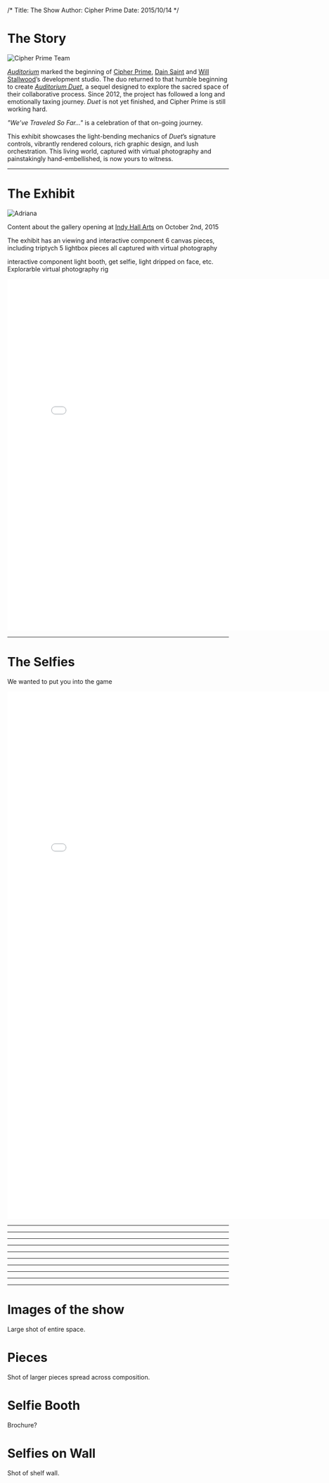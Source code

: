 /*
Title: The Show
Author: Cipher Prime
Date: 2015/10/14
*/





# The Story
![Cipher Prime Team][Cipher Prime Team]

*[Auditorium]* marked the beginning of [Cipher Prime], [Dain Saint] and [Will Stallwood]’s development studio. The duo returned to that humble beginning to create *[Auditorium Duet]*, a sequel designed to explore the sacred space of their collaborative process. Since 2012, the project has followed a long and emotionally taxing journey. *Duet* is not yet finished, and Cipher Prime is still working hard.
 
*"We’ve Traveled So Far..."* is a celebration of that on-going journey. 
 
This exhibit showcases the light-bending mechanics of *Duet*’s signature controls, vibrantly rendered colours, rich graphic design, and lush orchestration. This living world, captured with virtual photography and painstakingly hand-embellished, is now yours to witness.

***

# The Exhibit
![Adriana][Adriana]

Content about the gallery opening at [Indy Hall Arts][Indy Hall Arts] on October 2nd, 2015

The exhibit has an viewing and interactive component
6 canvas pieces, including triptych
5 lightbox pieces
all captured with virtual photography

interactive component
light booth, get selfie, light dripped on face, etc.
Explorarble virtual photography rig

<p>
<iframe src="//player.vimeo.com/video/143431593?autoplay=1&loop=1" width="800" height="800" frameborder="0" webkitallowfullscreen mozallowfullscreen allowfullscreen></iframe>
</p>

***

# The Selfies
We wanted to put you into the game


<p>
<iframe src="//player.vimeo.com/video/143423100?autoplay=1&loop=1" width="800" height="1200" frameborder="0" webkitallowfullscreen mozallowfullscreen allowfullscreen></iframe>
</p>


***
***
***
***
***
***
***
***
***
***


# Images of the show
Large shot of entire space.

# Pieces
Shot of larger pieces spread across composition.

# Selfie Booth
Brochure?

# Selfies on Wall
Shot of shelf wall.

[Dain Saint]: http://twitter.com/dainsaint
[Will Stallwood]: http://twitter.com/willstall
[Auditorium]: http://www.playauditorium.com
[Cipher Prime]: http://www.cipherprime.com
[Auditorium Duet]: http://www.playduet.com
[Unity3D]: http://www.unity3D.com
[Leap Motion]: http://leapmotion.com
[Indy Hall Arts]: http://indyhall.com


[Test Image]: /content/images/IMG_1638.JPG
[Cipher Prime Team]: /content/images/cp.png
[Adriana]: /content/images/adriana.jpg
